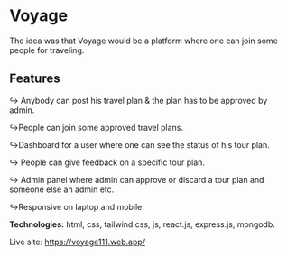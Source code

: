 # Voyage

The idea was that Voyage would be a platform where one
can join some people for traveling.

## Features

↪ Anybody can post his travel plan & the plan has to be
approved by admin. 

↪People can join some approved travel plans. 

↪Dashboard for a user where one can see the status of his tour
plan. 

↪ People can give feedback on a specific tour plan. 

↪ Admin panel where admin can approve or discard a tour plan
and someone else an admin etc. 

↪Responsive on laptop and mobile. 


**Technologies:** html, css, tailwind css, js, react.js, express.js,
mongodb. 


Live site: https://voyage111.web.app/


